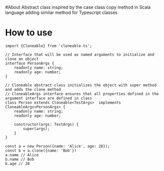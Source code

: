 #About
Abstract class inspired by the case class copy method in Scala language adding similar method for Typescript classes

# How to use
    import {Cloneable} from 'cloneable-ts';
    
    // Interface that will be used as named arguments to initialize and clone an object
    interface PersonArgs {
        readonly name: string;
        readonly age: number;
    }
    
    // Cloneable abstract class initializes the object with super method and adds the clone method
    // CloneableArgs interface ensures that all properties defined in the argument interface are defined in class
    class Person extends Cloneable<TestArgs>  implements CloneableArgs<PersonArgs> {
        readonly name: string;
        readonly age: number;
        
        constructor(args: TestArgs) {
            super(args);
        }
    }
    
    const a = new Person({name: 'Alice', age: 28});
    const b = a.clone({name: 'Bob'})
    a.name // Alice
    b.name // Bob
    b.age // 28
    